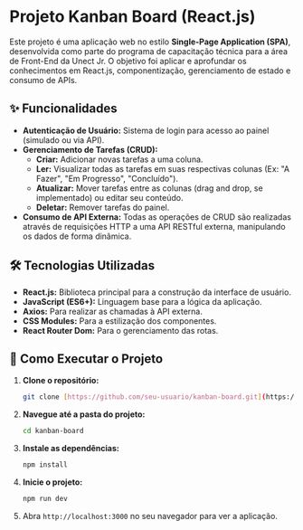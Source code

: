 # Projeto Kanban Board (React.js)

Este projeto é uma aplicação web no estilo **Single-Page Application (SPA)**, desenvolvida como parte do programa de capacitação técnica para a área de Front-End da Unect Jr. O objetivo foi aplicar e aprofundar os conhecimentos em React.js, componentização, gerenciamento de estado e consumo de APIs.

## ✨ Funcionalidades

* **Autenticação de Usuário:** Sistema de login para acesso ao painel (simulado ou via API).
* **Gerenciamento de Tarefas (CRUD):**
    * **Criar:** Adicionar novas tarefas a uma coluna.
    * **Ler:** Visualizar todas as tarefas em suas respectivas colunas (Ex: "A Fazer", "Em Progresso", "Concluído").
    * **Atualizar:** Mover tarefas entre as colunas (drag and drop, se implementado) ou editar seu conteúdo.
    * **Deletar:** Remover tarefas do painel.
* **Consumo de API Externa:** Todas as operações de CRUD são realizadas através de requisições HTTP a uma API RESTful externa, manipulando os dados de forma dinâmica.

## 🛠️ Tecnologias Utilizadas

* **React.js:** Biblioteca principal para a construção da interface de usuário.
* **JavaScript (ES6+):** Linguagem base para a lógica da aplicação.
* **Axios:** Para realizar as chamadas à API externa.
* **CSS Modules:** Para a estilização dos componentes.
* **React Router Dom:** Para o gerenciamento das rotas.

## 🚀 Como Executar o Projeto

1.  **Clone o repositório:**
    ```bash
    git clone [https://github.com/seu-usuario/kanban-board.git](https://github.com/seu-usuario/kanban-board.git)
    ```

2.  **Navegue até a pasta do projeto:**
    ```bash
    cd kanban-board
    ```

3.  **Instale as dependências:**
    ```bash
    npm install
    ```

4.  **Inicie o projeto:**
    ```bash
    npm run dev
    ```

5.  Abra `http://localhost:3000` no seu navegador para ver a aplicação.
